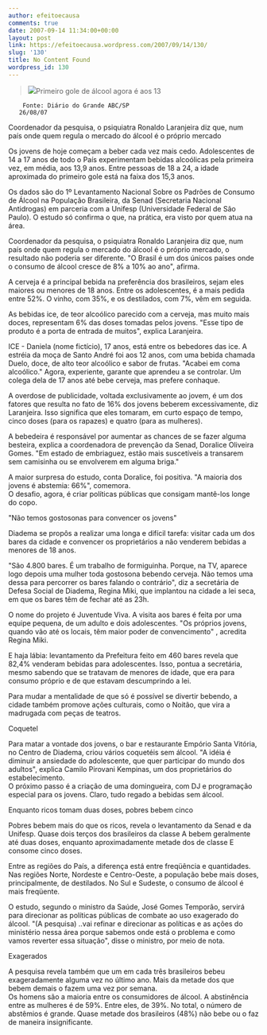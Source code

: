 ```yaml
---
author: efeitoecausa
comments: true
date: 2007-09-14 11:34:00+00:00
layout: post
link: https://efeitoecausa.wordpress.com/2007/09/14/130/
slug: '130'
title: No Content Found
wordpress_id: 130
---
```


>[![](http://efeitoecausa.files.wordpress.com/2007/09/cerveja_infantil.jpg?w=300)](http://efeitoecausa.files.wordpress.com/2007/09/cerveja_infantil.jpg)Primeiro gole de álcool agora é aos 13  
       
        Fonte: Diário do Grande ABC/SP  
       26/08/07  
  
Coordenador da pesquisa, o psiquiatra Ronaldo Laranjeira diz que, num país onde quem regula o mercado do álcool é o próprio mercado  
  
Os jovens de hoje começam a beber cada vez mais cedo. Adolescentes de 14 a 17 anos de todo o País experimentam bebidas alcoólicas pela primeira vez, em média, aos 13,9 anos. Entre pessoas de 18 a 24, a idade aproximada do primeiro gole está na faixa dos 15,3 anos.  
  
Os dados são do 1º Levantamento Nacional Sobre os Padrões de Consumo de Álcool na População Brasileira, da Senad (Secretaria Nacional Antidrogas) em parceria com a Unifesp (Universidade Federal de São Paulo). O estudo só confirma o que, na prática, era visto por quem atua na área.  
  
Coordenador da pesquisa, o psiquiatra Ronaldo Laranjeira diz que, num país onde quem regula o mercado do álcool é o próprio mercado, o resultado não poderia ser diferente. "O Brasil é um dos únicos países onde o consumo de álcool cresce de 8% a 10% ao ano", afirma.  
  
A cerveja é a principal bebida na preferência dos brasileiros, sejam eles maiores ou menores de 18 anos. Entre os adolescentes, é a mais pedida entre 52%. O vinho, com 35%, e os destilados, com 7%, vêm em seguida.  
  
As bebidas ice, de teor alcoólico parecido com a cerveja, mas muito mais doces, representam 6% das doses tomadas pelos jovens. "Esse tipo de produto é a porta de entrada de muitos", explica Laranjeira.  
  
ICE - Daniela (nome fictício), 17 anos, está entre os bebedores das ice. A estréia da moça de Santo André foi aos 12 anos, com uma bebida chamada Duelo, doce, de alto teor alcoólico e sabor de frutas. "Acabei em coma alcoólico." Agora, experiente, garante que aprendeu a se controlar. Um colega dela de 17 anos até bebe cerveja, mas prefere conhaque.  
  
A overdose de publicidade, voltada exclusivamente ao jovem, é um dos fatores que resulta no fato de 16% dos jovens beberem excessivamente, diz Laranjeira. Isso significa que eles tomaram, em curto espaço de tempo, cinco doses (para os rapazes) e quatro (para as mulheres).  
  
A bebedeira é responsável por aumentar as chances de se fazer alguma besteira, explica a coordenadora de prevenção da Senad, Doralice Oliveira Gomes. "Em estado de embriaguez, estão mais suscetíveis a transarem sem camisinha ou se envolverem em alguma briga."  
  
A maior surpresa do estudo, conta Doralice, foi positiva. "A maioria dos jovens é abstemia: 66%", comemora.  
       O desafio, agora, é criar políticas públicas que consigam mantê-los longe do copo.  
  
"Não temos gostosonas para convencer os jovens"  
  
Diadema se propôs a realizar uma longa e difícil tarefa: visitar cada um dos bares da cidade e convencer os proprietários a não venderem bebidas a menores de 18 anos.  
  
"São 4.800 bares. É um trabalho de formiguinha. Porque, na TV, aparece logo depois uma mulher toda gostosona bebendo cerveja. Não temos uma dessa para percorrer os bares falando o contrário", diz a secretária de Defesa Social de Diadema, Regina Miki, que implantou na cidade a lei seca, em que os bares têm de fechar até as 23h.  
  
O nome do projeto é Juventude Viva. A visita aos bares é feita por uma equipe pequena, de um adulto e dois adolescentes. "Os próprios jovens, quando vão até os locais, têm maior poder de convencimento" , acredita Regina Miki.  
  
E haja lábia: levantamento da Prefeitura feito em 460 bares revela que 82,4% venderam bebidas para adolescentes. Isso, pontua a secretária, mesmo sabendo que se tratavam de menores de idade, que era para consumo próprio e de que estavam descumprindo a lei.  
  
Para mudar a mentalidade de que só é possível se divertir bebendo, a cidade também promove ações culturais, como o Noitão, que vira a madrugada com peças de teatros.  
  
Coquetel  
  
Para matar a vontade dos jovens, o bar e restaurante Empório Santa Vitória, no Centro de Diadema, criou vários coquetéis sem álcool. "A idéia é diminuir a ansiedade do adolescente, que quer participar do mundo dos adultos", explica Camilo Pirovani Kempinas, um dos proprietários do estabelecimento.  
O próximo passo é a criação de uma domingueira, com DJ e programação especial para os jovens. Claro, tudo regado a bebidas sem álcool.  
  
Enquanto ricos tomam duas doses, pobres bebem cinco  
  
Pobres bebem mais do que os ricos, revela o levantamento da Senad e da Unifesp. Quase dois terços dos brasileiros da classe A bebem geralmente até duas doses, enquanto aproximadamente metade dos de classe E consome cinco doses.  
  
Entre as regiões do País, a diferença está entre freqüência e quantidades. Nas regiões Norte, Nordeste e Centro-Oeste, a população bebe mais doses, principalmente, de destilados. No Sul e Sudeste, o consumo de álcool é mais freqüente.  
  
O estudo, segundo o ministro da Saúde, José Gomes Temporão, servirá para direcionar as políticas públicas de combate ao uso exagerado do álcool. "(A pesquisa) ..vai refinar e direcionar as políticas e as ações do ministério nessa área porque sabemos onde está o problema e como vamos reverter essa situação", disse o ministro, por meio de nota.  
  
Exagerados  
  
A pesquisa revela também que um em cada três brasileiros bebeu exageradamente alguma vez no último ano. Mais da metade dos que bebem demais o fazem uma vez por semana.  
Os homens são a maioria entre os consumidores de álcool. A abstinência entre as mulheres é de 59%. Entre eles, de 39%. No total, o número de abstêmios é grande. Quase metade dos brasileiros (48%) não bebe ou o faz de maneira insignificante.
